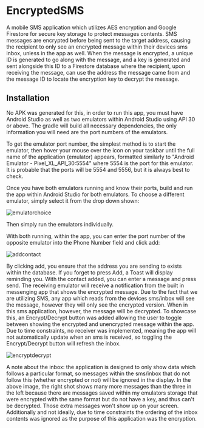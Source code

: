 # EncryptedSMS

A mobile SMS application which utilizes AES encryption and Google Firestore for secure key storage to protect messages contents. 
SMS messages are encrypted before being sent to the target address, causing the recipient to only see an encrypted message within
their devices sms inbox, unless in the app as well. When the message is encrypted, a unique ID is generated to go along with the message, 
and a key is generated and sent alongside this ID to a Firestore database where the recipient, upon receiving the message, can use the 
address the message came from and the message ID to locate the encryption key to decrypt the message. 

## Installation
No APK was generated for this, in order to run this app, you must have Android Studio as well as two emulators within Android Studio
using API 30 or above. The gradle will build all necessary dependencies, the only information you will need are the port numbers
of the emulators.

To get the emulator port number, the simplest method is to start the emulator, then hover your mouse over the icon on your taskbar
until the full name of the application (emulator) appears, formatted similarly to "Android Emulator - Pixel_XL_API_30:5554" where
5554 is the port for this emulator. It is probable that the ports will be 5554 and 5556, but it is always best to check.

Once you have both emulators running and know their ports, build and run the app within Android Studio for both emulators. To choose
a different emulator, simply select it from the drop down shown:

![emulatorchoice](https://user-images.githubusercontent.com/18041942/128904833-fcd1fc8a-9341-423c-aefd-5734ecab1756.png)

Then simply run the emulators individually. 

With both running, within the app, you can enter the port number of the opposite emulator into the Phone Number field and click add:

![addcontact](https://user-images.githubusercontent.com/18041942/128905198-52181bfe-7d5f-4c3a-8f64-51970da4430b.png)

By clicking add, you ensure that the address you are sending to exists within the database. If you forget to press Add, a Toast 
will display reminding you. With the contact added, you can enter a message and press send. The receiving emulator will receive
a notification from the built in messenging app that shows the encrypted message. Due to the fact that we are utilizing SMS, any 
app which reads from the devices sms/inbox will see the message, however they will only see the encrypted version. When in this sms
application, however, the message will be decrypted. To showcase this, an Encrypt/Decrypt button was added allowing the user to 
toggle between showing the encrypted and unencrypted message within the app. Due to time constraints, no receiver was implemented, 
meaning the app will not automatically update when an sms is received, so toggling the Encrypt/Decrypt button will refresh the inbox.

![encryptdecrypt](https://user-images.githubusercontent.com/18041942/128906340-f3471850-ca42-486d-b1aa-737fc4eeee5c.png)

A note about the inbox: the application is designed to only show data which follows a particular format, so messages within the 
sms/inbox that do not follow this (whether encrypted or not) will be ignored in the display. In the above image, the right 
shot shows many more messages than the three in the left because there are messages saved within my emulators storage that were
encrypted with the same format but do not have a key, and thus can't be decrypted. Those extra messages won't show up on your 
screen. Additionally and not ideally, due to time constraints the ordering of the inbox contents was ignored as the purpose of
this application was the encryption.
